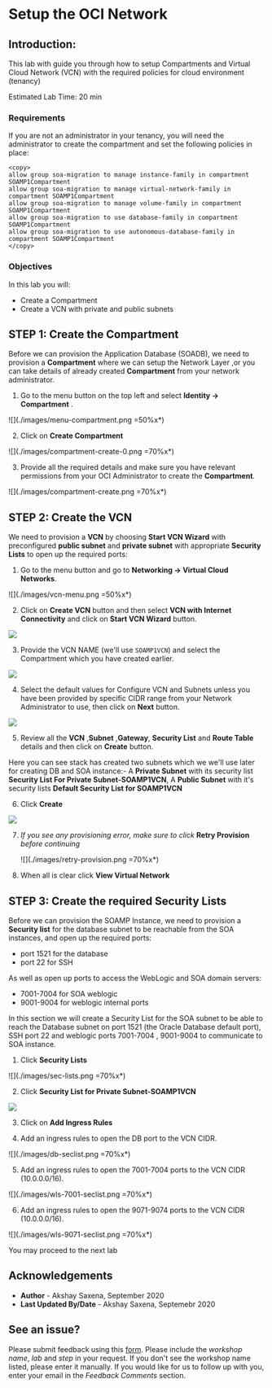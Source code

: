 # Setup the OCI Network

## Introduction:

This lab with guide you through how to setup Compartments and Virtual Cloud Network (VCN) with the required policies for cloud environment (tenancy)

Estimated Lab Time: 20 min

### Requirements

If you are not an administrator in your tenancy, you will need the administrator to create the compartment and set the following policies in place:

```
<copy>
allow group soa-migration to manage instance-family in compartment SOAMP1Compartment
allow group soa-migration to manage virtual-network-family in compartment SOAMP1Compartment
allow group soa-migration to manage volume-family in compartment SOAMP1Compartment
allow group soa-migration to use database-family in compartment SOAMP1Compartment
allow group soa-migration to use autonomous-database-family in compartment SOAMP1Compartment
</copy>
```

### Objectives

In this lab you will:

- Create a Compartment
- Create a VCN with private and public subnets


## **STEP 1:** Create the Compartment

Before we can provision the Application Database (SOADB), we need to provision a **Compartment** where we can setup the Network Layer ,or you can take details of already created **Compartment** from your network administrator.

1. Go to the menu button on the top left and select **Identity -> Compartment** .

  ![](./images/menu-compartment.png =50%x*)

2. Click on **Create Compartment**

  ![](./images/compartment-create-0.png =70%x*)

3. Provide all the required details and make sure you have relevant permissions from your OCI Administrator to create the **Compartment**.

  ![](./images/compartment-create.png =70%x*)

## **STEP 2:** Create the VCN

We need to provision a **VCN** by choosing **Start VCN Wizard** with preconfigured **public subnet** and **private subnet** with appropriate **Security Lists** to open up the required ports:

1. Go to the menu button and go to **Networking -> Virtual Cloud Networks**.

  ![](./images/vcn-menu.png =50%x*)

2. Click on **Create VCN** button and then select **VCN with Internet Connectivity** and click on **Start VCN Wizard** button.

  ![](./images/provision-vcn-4.png)

3. Provide the VCN NAME (we'll use `SOAMP1VCN`) and select the Compartment which you have created earlier.

  ![](./images/provision-vcn-5.png)

4. Select the default values for Configure VCN and Subnets unless you have been provided by specific CIDR range from your Network Administrator to use, then click on **Next** button.

  ![](./images/provision-vcn-6.png)

5. Review all the **VCN** ,**Subnet** ,**Gateway**, **Security List** and **Route Table** details and then click on **Create** button.

  Here you can see stack has created two subnets which we we'll use later for creating DB and SOA instance:-
  A **Private Subnet** with its security list **Security List For Private Subnet-SOAMP1VCN**,
  A **Public Subnet** with it's security lists **Default Security List for SOAMP1VCN**

6. Click **Create**

  ![](./images/provision-vcn-7.png)

7. *If you see any provisioning error, make sure to click* **Retry Provision** *before continuing*

    ![](./images/retry-provision.png =70%x*)

8. When all is clear click **View Virtual Network**

## **STEP 3:** Create the required Security Lists

Before we can provision the SOAMP Instance, we need to provision a **Security list** for the database subnet to be reachable from the SOA instances, and open up the required ports: 

  - port 1521 for the database
  - port 22 for SSH

As well as open up ports to access the WebLogic and SOA domain servers:

  - 7001-7004 for SOA weblogic
  - 9001-9004 for weblogic internal ports

In this section we will create a Security List for the SOA subnet to be able to reach the Database subnet on port 1521 (the Oracle Database default port), SSH port 22 and weblogic ports 7001-7004 , 9001-9004 to communicate to SOA instance.

1. Click **Security Lists**

  ![](./images/sec-lists.png =70%x*)

2. Click **Security List for Private Subnet-SOAMP1VCN** 

  ![](./images/provision-db-23-sl.png)

3. Click on **Add Ingress Rules**

4. Add an ingress rules to open the DB port to the VCN CIDR.

  ![](./images/db-seclist.png =70%x*)

5. Add an ingress rules to open the 7001-7004 ports to the VCN CIDR (10.0.0.0/16).

  ![](./images/wls-7001-seclist.png =70%x*)

6. Add an ingress rules to open the 9071-9074 ports to the VCN CIDR (10.0.0.0/16).

  ![](./images/wls-9071-seclist.png =70%x*)


You may proceed to the next lab
## Acknowledgements

 - **Author** - Akshay Saxena, September 2020
 - **Last Updated By/Date** - Akshay Saxena, Septemebr 2020

## See an issue?
Please submit feedback using this [form](https://apexapps.oracle.com/pls/apex/f?p=133:1:::::P1_FEEDBACK:1). Please include the *workshop name*, *lab* and *step* in your request.  If you don't see the workshop name listed, please enter it manually. If you would like for us to follow up with you, enter your email in the *Feedback Comments* section.
